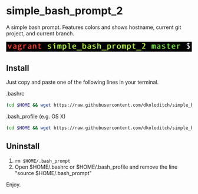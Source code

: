# simple_bash_prompt_2

A simple bash prompt. Features colors and shows hostname, current git project, and current branch.

![sexy-bash-prompt screenshot][screenshot]

[screenshot]: screenshot.png

## Install
Just copy and paste one of the following lines in your terminal.

.bashrc 
```bash
(cd $HOME && wget https://raw.githubusercontent.com/dkoloditch/simple_bash_prompt_2/master/.bash_prompt) && (echo "" >> $HOME/.bashrc && echo "source $HOME/.bash_prompt" >> $HOME/.bashrc) && source $HOME/.bashrc
```

.bash_profile (e.g. OS X)
```bash
(cd $HOME && wget https://raw.githubusercontent.com/dkoloditch/simple_bash_prompt_2/master/.bash_prompt) && (echo "" >> $HOME/.bash_profile && echo "source $HOME/.bash_prompt" >> $HOME/.bash_profile) && source $HOME/.bash_profile
```

## Uninstall
1. ```rm $HOME/.bash_prompt```
2. Open $HOME/.bashrc or $HOME/.bash_profile and remove the line "source $HOME/.bash_prompt"

Enjoy.
